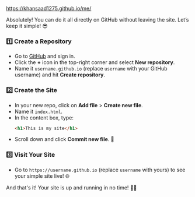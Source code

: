 https://khansaad1275.github.io/me/

Absolutely! You can do it all directly on GitHub without leaving the site. Let’s keep it simple! 😎

### 1️⃣ **Create a Repository**
   - Go to [GitHub](https://github.com) and sign in.
   - Click the **+** icon in the top-right corner and select **New repository**.
   - Name it `username.github.io` (replace `username` with your GitHub username) and hit **Create repository**.

### 2️⃣ **Create the Site**
   - In your new repo, click on **Add file** > **Create new file**.
   - Name it `index.html`.
   - In the content box, type: 
     ```html
     <h1>This is my site</h1>
     ```
   - Scroll down and click **Commit new file**. 🎉

### 3️⃣ **Visit Your Site**
   - Go to `https://username.github.io` (replace `username` with yours) to see your simple site live! 🌐

And that's it! Your site is up and running in no time! 🚀✨
